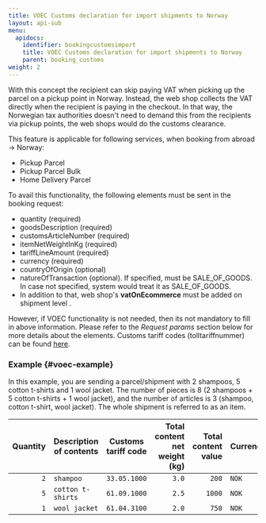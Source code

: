 ```yaml
---
title: VOEC Customs declaration for import shipments to Norway
layout: api-sub
menu:
  apidocs:
    identifier: bookingcustomsimport
    title: VOEC Customs declaration for import shipments to Norway
    parent: booking_customs
weight: 2
---
```


With this concept the recipient can skip paying VAT when picking up the parcel on a pickup point in Norway. Instead, the web shop collects the VAT directly when the recipient is paying in the checkout.
In that way, the Norwegian tax authorities doesn't need to demand this from the recipients via pickup points, the web shops would do the customs clearance.

This feature is applicable for following services, when booking from abroad -> Norway:

  - Pickup Parcel
  - Pickup Parcel Bulk
  - Home Delivery Parcel

  To avail this functionality, the following elements must be sent in the booking request:

  - quantity (required)
  - goodsDescription (required)
  - customsArticleNumber (required)
  - itemNetWeightInKg (required)
  - tariffLineAmount (required)
  - currency (required)
  - countryOfOrigin (optional)
  - natureOfTransaction (optional). If specified, must be SALE_OF_GOODS. In case not specified, system would treat it as SALE_OF_GOODS.
  - In addition to that, web shop's **vatOnEcommerce** must be added on shipment level .

  However, if VOEC functionality is not needed, then its not mandatory to fill in above information.
  Please refer to the _Request params_ section below for more details about the elements. Customs tariff codes (tolltariffnummer) can be found [here](http://tolltariffen.toll.no/).

  ### Example {#voec-example}

  In this example, you are sending a parcel/shipment with 2 shampoos, 5 cotton t-shirts and 1 wool jacket. The number of pieces is 8 (2 shampoos + 5 cotton
  t-shirts + 1 wool jacket), and the number of articles is 3 (shampoo, cotton t-shirt, wool jacket). The whole shipment is referred to as an item.

  | Quantity | Description of contents | Customs tariff code | Total content net weight (kg) | Total content value | Currency | Country of origin |
  | -------: | ----------------------- | ------------------- | ----------------------------: | ------------------: | -------- | ----------------- |
  | `2` | `shampoo` | `33.05.1000` | `3.0` | `200` | `NOK` | `CH`|
  | `5` | `cotton t-shirts` | `61.09.1000` | `2.5` | `1000`| `NOK`| `PL` |
  | `1` | `wool jacket` | `61.04.3100` | `2.0` | `750` | `NOK`| `DE` |
